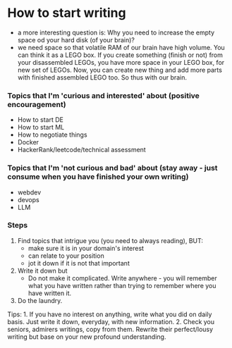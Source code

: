 # How to start writing
   - a more interesting question is: Why you need to increase the empty space od your hard disk (of your brain)?
   - we need space so that volatile RAM of our brain have high volume. You can think it as a LEGO box. If you create something (finish or not) from your disassembled LEGOs, you have more space in your LEGO box, for new set of LEGOs. Now, you can create new thing and add more parts with finished assembled LEGO too. So thus with our brain.

### Topics that I'm 'curious and interested' about (positive encouragement)

- How to start DE
- How to start ML
- How to negotiate things
- Docker
- HackerRank/leetcode/technical assessment

### Topics that I'm  'not curious and bad' about (stay away - just consume when you have finished your own writing)

- webdev
- devops
- LLM
  
### Steps
1. Find topics that intrigue you (you need to always reading), BUT:
   - make sure it is in your domain's interest
   - can relate to your position
   - jot it down if it is not that important
2. Write it down but 
   - Do not make it complicated. Write anywhere - you will remember what you have written rather than trying to remember where you have written it.
3. Do the laundry. 

Tips: 
    1. If you have no interest on anything, write what you did on daily basis. Just write it down, everyday, with new information. 
    2. Check you seniors, admirers writings, copy from them. Rewrite their perfect/lousy writing but base on your new profound understanding. 